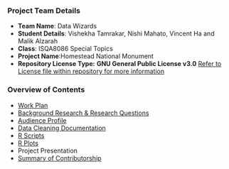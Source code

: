 ### Project Team Details
* **Team Name**: Data Wizards
* **Student Details**: Vishekha Tamrakar, Nishi Mahato, Vincent Ha and Malik Alzarah
* **Class**: ISQA8086 Special Topics
* **Project Name**:Homestead National Monument
* **Repository License Type:** **GNU General Public License v3.0** [Refer to License file within repository for more information](https://github.com/datawizard8086/DW8086/blob/master/LICENSE)

### **Overview of Contents**
* [Work Plan](https://github.com/datawizard8086/DW8086/blob/master/Data%20Wizard's%20Work%20Plan.md)
* [Background Research & Research Questions](https://github.com/datawizard8086/DW8086/blob/master/Background%20Research/Background%20Research%20and%20RQs.md)
* [Audience Profile](https://github.com/datawizard8086/DW8086/blob/master/Audience%20Profile/AudienceProfile.md)
* [Data Cleaning Documentation](https://github.com/datawizard8086/DW8086/blob/master/Data%20Cleaning%20Task/DataWizardDataCleaning.Rmd)
* [R Scripts](https://github.com/datawizard8086/DW8086/tree/master/R%20Scripts)
* [R Plots](https://github.com/datawizard8086/DW8086/tree/master/R%20plots)
* Project Presentation
* [Summary of Contributorship](https://github.com/datawizard8086/DW8086/blob/master/Summary%20of%20Contributorship/Summary%20of%20Contributorship.md)

